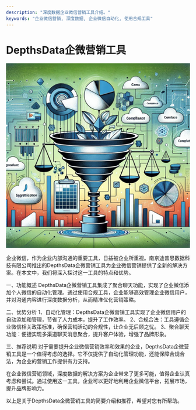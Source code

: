 ```yaml
---
description: "深度数据企业微信营销工具介绍。"
keywords: "企业微信营销, 深度数据, 企业微信自动化, 使用合规工具"
---
```

# DepthsData企微营销工具

![](51_20240721_5_1_1721534400_1.jpg)

企业微信，作为企业内部沟通的重要工具，日益被企业所重视。南京迪普思数据科技有限公司推出的DepthsData企微营销工具为企业微信营销提供了全新的解决方案。在本文中，我们将深入探讨这一工具的特点和优势。

一、功能概述
DepthsData企微营销工具集成了聚合聊天功能，实现了企业微信添加个人微信的自动化管理。通过使用合规工具，企业能够高效管理企业微信用户，并对沟通内容进行深度数据分析，从而精准优化营销策略。

二、优势分析
1、自动化管理：DepthsData企微营销工具实现了企业微信用户的自动添加和管理，节省了人力成本，提升了工作效率。
2、合规合法：工具遵循企业微信相关政策标准，确保营销活动的合规性，让企业无后顾之忧。
3、聚合聊天功能：便捷实现多渠道聊天消息聚合，提升客户体验，增强了品牌形象。

三、推荐说明
对于需要提升企业微信营销效率和效果的企业，DepthsData企微营销工具是一个值得考虑的选择。它不仅提供了自动化管理功能，还能保障合规合法，为企业的营销工作提供有力支持。

在企业微信营销领域，深度数据的解决方案为企业带来了更多可能，值得企业认真考虑和尝试。通过使用这一工具，企业可以更好地利用企业微信平台，拓展市场，提升品牌影响力。

以上是关于DepthsData企微营销工具的简要介绍和推荐，希望对您有所帮助。
